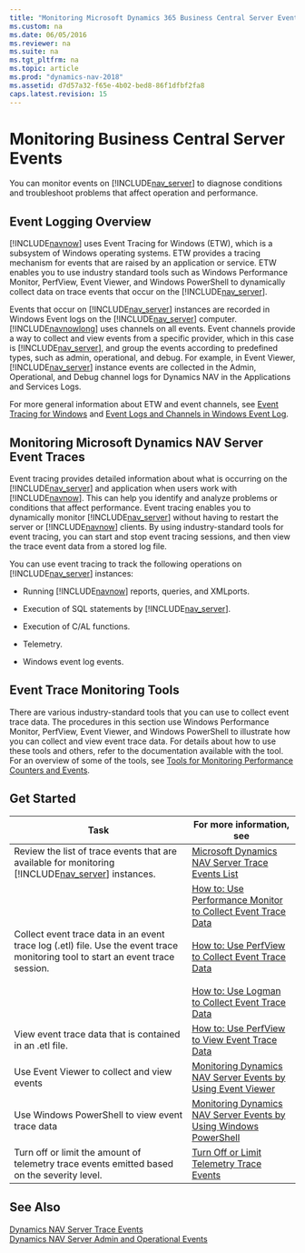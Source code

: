 ```yaml
---
title: "Monitoring Microsoft Dynamics 365 Business Central Server Events"
ms.custom: na
ms.date: 06/05/2016
ms.reviewer: na
ms.suite: na
ms.tgt_pltfrm: na
ms.topic: article
ms.prod: "dynamics-nav-2018"
ms.assetid: d7d57a32-f65e-4b02-bed8-86f1dfbf2fa8
caps.latest.revision: 15
---
```

# Monitoring Business Central Server Events
You can monitor events on [!INCLUDE[nav_server](../developer/includes/nav_server_md.md)] to diagnose conditions and troubleshoot problems that affect operation and performance.  

## Event Logging Overview  
 [!INCLUDE[navnow](../developer/includes/navnow_md.md)] uses Event Tracing for Windows \(ETW\), which is a subsystem of Windows operating systems. ETW provides a tracing mechanism for events that are raised by an application or service. ETW enables you to use industry standard tools such as Windows Performance Monitor, PerfView, Event Viewer, and Windows PowerShell to dynamically collect data on trace events that occur on the [!INCLUDE[nav_server](../developer/includes/nav_server_md.md)].  

 Events that occur on [!INCLUDE[nav_server](../developer/includes/nav_server_md.md)] instances are recorded in Windows Event logs on the [!INCLUDE[nav_server](../developer/includes/nav_server_md.md)] computer. [!INCLUDE[navnowlong](../developer/includes/navnowlong_md.md)] uses channels on all events. Event channels provide a way to collect and view events from a specific provider, which in this case is [!INCLUDE[nav_server](../developer/includes/nav_server_md.md)], and group the events according to predefined types, such as admin, operational, and debug. For example, in Event Viewer, [!INCLUDE[nav_server](../developer/includes/nav_server_md.md)] instance events are collected in the Admin, Operational, and Debug channel logs for Dynamics NAV in the Applications and Services Logs.  

 For more general information about ETW and event channels, see [Event Tracing for Windows](http://go.microsoft.com/fwlink/?LinkID=313939) and [Event Logs and Channels in Windows Event Log](http://go.microsoft.com/fwlink/?LinkID=517298).  

## Monitoring Microsoft Dynamics NAV Server Event Traces
Event tracing provides detailed information about what is occurring on the [!INCLUDE[nav_server](../developer/includes/nav_server_md.md)] and application when users work with [!INCLUDE[navnow](../developer/includes/navnow_md.md)]. This can help you identify and analyze problems or conditions that affect performance. Event tracing enables you to dynamically monitor [!INCLUDE[nav_server](../developer/includes/nav_server_md.md)] without having to restart the server or [!INCLUDE[navnow](../developer/includes/navnow_md.md)] clients. By using industry-standard tools for event tracing, you can start and stop event tracing sessions, and then view the trace event data from a stored log file.  
  
You can use event tracing to track the following operations on [!INCLUDE[nav_server](../developer/includes/nav_server_md.md)] instances:  
  
-   Running [!INCLUDE[navnow](../developer/includes/navnow_md.md)] reports, queries, and XMLports.  
  
-   Execution of SQL statements by [!INCLUDE[nav_server](../developer/includes/nav_server_md.md)].  
  
-   Execution of C/AL functions.  

-   Telemetry. 
  
-   Windows event log events.  
  
## Event Trace Monitoring Tools  
There are various industry-standard tools that you can use to collect event trace data. The procedures in this section use Windows Performance Monitor, PerfView, Event Viewer, and Windows PowerShell to illustrate how you can collect and view event trace data. For details about how to use these tools and others, refer to the documentation available with the tool. For an overview of some of the tools, see [Tools for Monitoring Performance Counters and Events](Tools-for-Monitoring-Performance-Counters-and-Events.md). 
  
## <a name="GetStartedEvents"></a>Get Started  
  
|Task|For more information, see|  
|----------|-------------------------------|  
|Review the list of trace events that are available for monitoring [!INCLUDE[nav_server](../developer/includes/nav_server_md.md)] instances.|[Microsoft Dynamics NAV Server Trace Events List](Microsoft-Dynamics-NAV-Server-Trace-Events.md)|  
|Collect event trace data in an event trace log \(.etl\) file. Use the event trace monitoring tool to start an event trace session.|[How to: Use Performance Monitor to Collect Event Trace Data](How-to--Use-Performance-Monitor-to-Collect-Event-Trace-Data.md)<br /><br /> [How to: Use PerfView to Collect Event Trace Data](How-to--Use-PerfView-to-Collect-Event-Trace-Data.md)<br /><br />[How to: Use Logman to Collect Event Trace Data](How-to--Use-Logman-to-Collect-Event-Trace-Data.md)|  
|View event trace data that is contained in an .etl file.|[How to: Use PerfView to View Event Trace Data](How-to--Use-PerfView-to-View-Event-Trace-Data.md)|  
|Use Event Viewer to collect and view events |[Monitoring Dynamics NAV Server Events by Using Event Viewer](Monitoring-Microsoft-Dynamics-NAV-Server-Events-in-the-Windows-Event-Log.md) |  
|Use Windows PowerShell to view event trace data|[Monitoring Dynamics NAV Server Events by Using Windows PowerShell](Monitoring-Microsoft-Dynamics-NAV-Server-Events-with-PowerShell.md)|
|Turn off or limit the amount of telemetry trace events emitted based on the severity level.|[Turn Off or Limit Telemetry Trace Events](disable-limit-telemetry-events.md)|   
  
## See Also    
[Dynamics NAV Server Trace Events](Microsoft-Dynamics-NAV-Server-Trace-Events.md)  
[Dynamics NAV Server Admin and Operational Events](Microsoft-Dynamics-NAV-Server-Events.md)  
